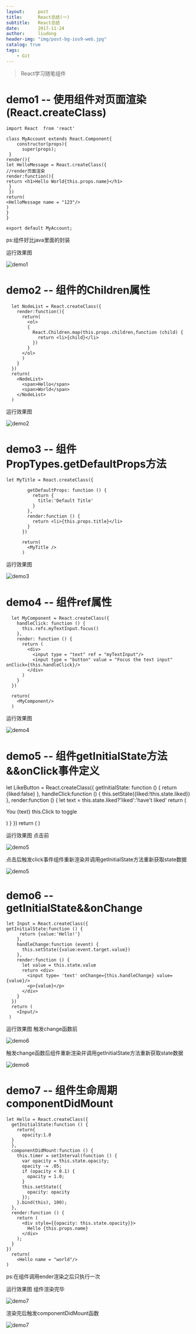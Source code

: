 ```yaml
---
layout:     post
title:      React总结(一)
subtitle:   React总结
date:       2017-11-24
author:     liudong
header-img: "img/post-bg-ios9-web.jpg"
catalog: true
tags:
    - Git
---
```


>React学习随笔组件

# demo1 -- 使用组件对页面渲染(React.createClass)

    import React  from 'react'

    class MyAccount extends React.Component{
        constructor(props){
          super(props);
     }
    render(){
    let HelloMessage = React.createClass({
    //render页面渲染
    render:function(){
    return <h1>Hello World{this.props.name}</h1>
     }
     })
    return(
    <HelloMessage name = "123"/>
    )
    }
    }

    export default MyAccount;

ps:组件好比java里面的封装

运行效果图

![demo1](https://raw.githubusercontent.com/14308/14308.github.io/master/img/react-20171124-001.png)

# demo2 -- 组件的Children属性
      let NodeList = React.createClass({
        render:function(){
          return(
            <ol>
            {
              React.Children.map(this.props.children,function (child) {
                return <li>{child}</li>
              })
            }
          </ol>
          )
        }
      })
      return(
        <NodeList>
          <span>Hello</span>
          <span>World</span>
        </NodeList>
      )

运行效果图


![demo2](https://raw.githubusercontent.com/14308/14308.github.io/master/img/react-zujian-demo2.png)

# demo3 -- 组件PropTypes.getDefaultProps方法
    let MyTitle = React.createClass({

            getDefaultProps: function () {
              return {
                title:'Default Title'
              }
            },
            render:function () {
              return <li>{this.props.title}</li>
            }
          })

          return(
            <MyTitle />
          )

运行效果图

![demo3](https://raw.githubusercontent.com/14308/14308.github.io/master/img/react-zujian-demo3.png)


# demo4 -- 组件ref属性
      let MyComponent = React.createClass({
        handleClick: function () {
          this.refs.myTextInput.focus()
        },
        render: function () {
          return (
            <div>
              <input type = "text" ref = "myTextInput"/>
              <input type = "button" value = "Focus the text input" onClick={this.handleClick}/>
            </div>
          )
        }
      })

      return(
        <MyComponent/>
      )

运行效果图

![demo4](https://raw.githubusercontent.com/14308/14308.github.io/master/img/react-zujian-demo4.png)


# demo5 -- 组件getInitialState方法&&onClick事件定义
   let LikeButton = React.createClass({
     getInitialState: function () {
       return {liked:false}
     },
     handleClick:function () {
       this.setState({liked:!this.state.liked})
     },
     render:function () {
       let text = this.state.liked?'liked':'have\'t liked'
       return (
         <p onClick={this.handleClick}>
            You {text} this.Click to toggle
         </p>
       )
     }
   })
      return (
        <LikeButton/>
      )

运行效果图
点击前

![demo5](https://raw.githubusercontent.com/14308/14308.github.io/master/img/react-zujian-demo5-1.png)

点击后触发click事件组件重新渲染并调用getInitialState方法重新获取state数据

![demo5](https://raw.githubusercontent.com/14308/14308.github.io/master/img/react-zujian-demo5-2.png)


# demo6 -- getInitialState&&onChange
    let Input = React.createClass({
    getInitialState:function () {
         return {value:'Hello!'}
        },
        handleChange:function (event) {
          this.setState({value:event.target.value})
        },
        render:function () {
          let value = this.state.value
          return <div>
            <input type= 'text' onChange={this.handleChange} value={value}/>
            <p>{value}</p>
          </div>
        }
      })
      return (
        <Input/>
     )

运行效果图
触发change函数前

![demo6](https://raw.githubusercontent.com/14308/14308.github.io/master/img/react-zujian-demo6-1.png)

触发change函数后组件重新渲染并调用getInitialState方法重新获取state数据

![demo6](https://raw.githubusercontent.com/14308/14308.github.io/master/img/react-zujian-demo6-2.png)


# demo7 -- 组件生命周期componentDidMount
    let Hello = React.createClass({
      getInitialState:function () {
        return{
          opacity:1.0
      }
      },
      componentDidMount:function () {
        this.timer = setInterval(function () {
          var opacity = this.state.opacity;
          opacity -= .05;
          if (opacity < 0.1) {
            opacity = 1.0;
          }
          this.setState({
            opacity: opacity
          });
        }.bind(this), 100);
      },
      render:function () {
        return (
          <div style={{opacity: this.state.opacity}}>
            Hello {this.props.name}
          </div>
        );
      }
    })
      return(
        <Hello name = "world"/>
    )

ps:在组件调用ender渲染之后只执行一次

运行效果图
组件渲染完毕

![demo7](https://raw.githubusercontent.com/14308/14308.github.io/master/img/react-zujian-demo7-1.png)

渲染完后触发componentDidMount函数

![demo7](https://raw.githubusercontent.com/14308/14308.github.io/master/img/react-zujian-demo7-2.png)